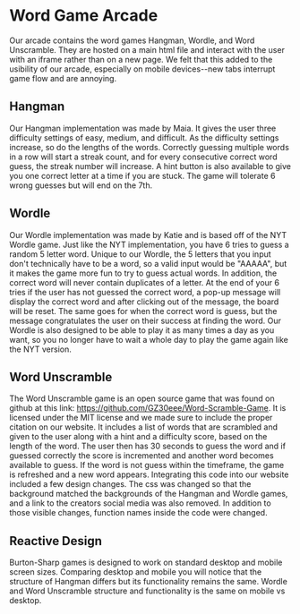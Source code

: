 # Word Game Arcade

Our arcade contains the word games Hangman, Wordle, and Word Unscramble. They are hosted on a main html file and interact with the user with an iframe rather than on a new page. We felt that this added to the usibility of our arcade, especially on mobile devices--new tabs interrupt game flow and are annoying.

## Hangman

Our Hangman implementation was made by Maia. It gives the user three difficulty settings of easy, medium, and difficult. As the difficulty settings increase, so do the lengths of the words. Correctly guessing multiple words in a row will start a streak count, and for every consecutive correct word guess, the streak number will increase. A hint button is also available to give you one correct letter at a time if you are stuck. The game will tolerate 6 wrong guesses but will end on the 7th. 

## Wordle

Our Wordle implementation was made by Katie and is based off of the NYT Wordle game. Just like the NYT implementation, you have 6 tries to guess a random 5 letter word. Unique to our Wordle, the 5 letters that you input don't technically have to be a word, so a valid input would be "AAAAA", but it makes the game more fun to try to guess actual words. In addition, the correct word will never contain duplicates of a letter. At the end of your 6 tries if the user has not guessed the correct word, a pop-up message will display the correct word and after clicking out of the message, the board will be reset. The same goes for when the correct word is guess, but the message congratulates the user on their success at finding the word. Our Wordle is also designed to be able to play it as many times a day as you want, so you no longer have to wait a whole day to play the game again like the NYT version. 

## Word Unscramble

The Word Unscramble game is an open source game that was found on github at this link: https://github.com/GZ30eee/Word-Scramble-Game. It is licensed under the MIT license and we made sure to include the proper citation on our website. It includes a list of words that are scrambled and given to the user along with a hint and a difficulty score, based on the length of the word. The user then has 30 seconds to guess the word and if guessed correctly the score is incremented and another word becomes available to guess. If the word is not guess within the timeframe, the game is refreshed and a new word appears. Integrating this code into our website included a few design changes. The css was changed so that the background matched the backgrounds of the Hangman and Wordle games, and a link to the creators social media was also removed. In addition to those visible changes, function names inside the code were changed.

## Reactive Design

Burton-Sharp games is designed to work on standard desktop and mobile screen sizes. Comparing desktop and mobile you will notice that the structure of Hangman differs but its functionality remains the same. Wordle and Word Unscramble structure and functionality is the same on mobile vs desktop. 

